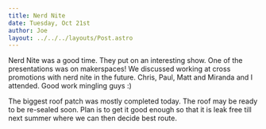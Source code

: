 ```yaml
---
title: Nerd Nite
date: Tuesday, Oct 21st
author: Joe
layout: ../../../layouts/Post.astro
---
```


Nerd Nite was a good time. They put on an interesting show.  One of the presentations was on makerspaces! We discussed working at cross promotions with nerd nite in the future. Chris, Paul, Matt and Miranda and I attended.  Good work mingling guys :)

The biggest roof patch was mostly completed today.  The roof may be ready to be re-sealed soon.   Plan is to get it good enough so that it is leak free till next summer where we can then decide best route.
